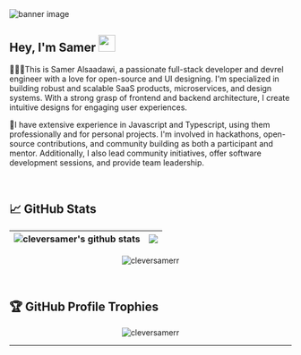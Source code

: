 <!-- Background Banner -->
<!-- ![github-banner](https://raw.githubusercontent.com/cleversamerr/cleversamerr/main/banner-image.png) -->
<img align="center" src="https://raw.githubusercontent.com/cleversamerr/cleversamerr/main/banner-image.png" alt="banner image" />

<h2 align="left">Hey, I'm Samer <img src="https://raw.githubusercontent.com/aemmadi/aemmadi/master/wave.gif" width="30"/></h2>

<p>👨🏻‍💻This is Samer Alsaadawi, a passionate full-stack developer and devrel engineer with a love for open-source and UI designing. I'm specialized in building robust and scalable SaaS products, microservices, and design systems. With a strong grasp of frontend and backend architecture, I create intuitive designs for engaging user experiences.</p>

<p>🚀I have extensive experience in Javascript and Typescript, using them professionally and for personal projects. I'm involved in hackathons, open-source contributions, and community building as both a participant and mentor. Additionally, I also lead community initiatives, offer software development sessions, and provide team leadership.</p>

<br />

## 📈 GitHub Stats
| <img align="center" src="https://github-readme-stats.vercel.app/api?username=cleversamerr&show_icons=true&include_all_commits=true&theme=buefy&hide_border=true" alt="cleversamer's github stats" /> | <img align="center" src="https://github-readme-stats.vercel.app/api/top-langs/?username=cleversamerr&layout=compact&theme=buefy&hide_border=true" /> |
| ------------- | ------------- |

<p align="center"><img src="https://github-readme-streak-stats.herokuapp.com/?user=cleversamerr&theme=algolia" alt="cleversamerr" /></p>

<br>


## :trophy: GitHub Profile Trophies

<p align="center"> <img src="https://github-profile-trophy.vercel.app/?username=cleversamerr&layout=compact&theme=algolia" alt="cleversamerr" /> </p>

-----
